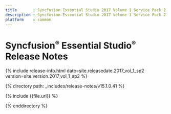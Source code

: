 ```yaml
---
title       : Syncfusion Essential Studio 2017 Volume 1 Service Pack 2 Release Notes
description : Syncfusion Essential Studio 2017 Volume 1 Service Pack 2 Release Notes
platform    : common
---
```


# Syncfusion<sup style="font-size:70%">&reg;</sup> Essential Studio<sup style="font-size:70%">&reg;</sup> Release Notes

{% include release-info.html date=site.releasedate.2017_vol_1_sp2 version=site.version.2017_vol_1_sp2 %} 

{% directory path: _includes/release-notes/v15.1.0.41 %}

{% include {{file.url}} %}

{% enddirectory %}

<style>
table{
	width: 100%;
	word-wrap: break-word;
}

th:first-child{
	width: 15%;
}
</style>